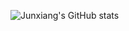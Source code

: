 
![Junxiang's GitHub stats](https://github-readme-stats.vercel.app/api?username=xianggebenben&hide=contribs,prs)
